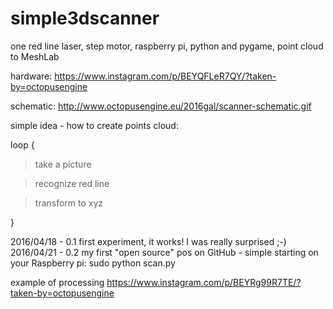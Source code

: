 # simple3dscanner
one red line laser, step motor, raspberry pi, python and pygame, point cloud to MeshLab

hardware:
https://www.instagram.com/p/BEYQFLeR7QY/?taken-by=octopusengine

schematic:
http://www.octopusengine.eu/2016gal/scanner-schematic.gif


simple idea - how to create points cloud:

loop {

  > take a picture 

  > recognize red line

  > transform to xyz
  
  }
  
  2016/04/18 - 0.1 first experiment, it works! I was really surprised ;-)
  2016/04/21 - 0.2 my first "open source" pos on GitHub - simple starting on your Raspberry pi: sudo python scan.py
  
  
  
  example of processing
  https://www.instagram.com/p/BEYRg99R7TE/?taken-by=octopusengine
  
